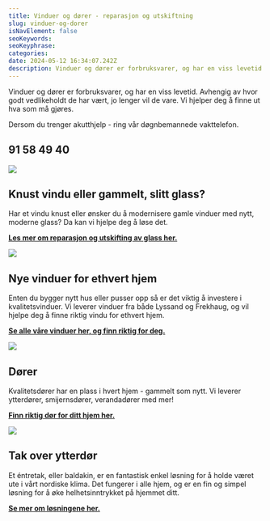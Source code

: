 ```yaml
---
title: Vinduer og dører - reparasjon og utskiftning
slug: vinduer-og-dorer
isNavElement: false
seoKeywords: 
seoKeyphrase: 
categories: 
date: 2024-05-12 16:34:07.242Z
description: Vinduer og dører er forbruksvarer, og har en viss levetid. Avhengig av hvor godt vedlikeholdt de har vært, jo lenger vil de vare. Vi hjelper deg å finne ut hva som må gjøres.
---
```


Vinduer og dører er forbruksvarer, og har en viss levetid. Avhengig av hvor godt vedlikeholdt de har vært, jo lenger vil de vare. Vi hjelper deg å finne ut hva som må gjøres.



Dersom du trenger akutthjelp - ring vår døgnbemannede vakttelefon.

## 91 58 49 40



![](https://cdn.sanity.io/images/csbn9wp4/transformed-data/d88cc3be51ad1d9b081c5f4831cfdf7e5dbd57ee-1920x1080.png)

## **Knust vindu eller gammelt, slitt glass?**

Har et vindu knust eller ønsker du å modernisere gamle vinduer med nytt, moderne glass? Da kan vi hjelpe deg å løse det. 

[**Les mer om reparasjon og utskifting av glass her.**](/odelagt-vindusglass)





![](https://cdn.sanity.io/images/csbn9wp4/transformed-data/b87c989c823d78cff988b00d7e63bd4e7fdb9c09-2016x1512.jpg)

## Nye vinduer for ethvert hjem

Enten du bygger nytt hus eller pusser opp så er det viktig å investere i kvalitetsvinduer. Vi leverer vinduer fra både Lyssand og Frekhaug, og vil hjelpe deg å finne riktig vindu for ethvert hjem. 

[**Se alle våre vinduer her, og finn riktig for deg.**](/vinduer)



![](https://cdn.sanity.io/images/csbn9wp4/transformed-data/093c9ad317d068d61324a38f9e13a28156d84b56-1492x1000.jpg)

## Dører

Kvalitetsdører har en plass i hvert hjem - gammelt som nytt. Vi leverer ytterdører, smijernsdører, verandadører med mer! 

[**Finn riktig dør for ditt hjem her.**](/dorer)





![](https://cdn.sanity.io/images/csbn9wp4/transformed-data/e25f305845a13a0516d7625c21f061d5a3f3e5e8-1920x1080.png)

## Tak over ytterdør

Et éntretak, eller baldakin, er en fantastisk enkel løsning for å holde været ute i vårt nordiske klima. Det fungerer i alle hjem, og er en fin og simpel løsning for å øke helhetsinntrykket på hjemmet ditt. 

[**Se mer om løsningene her.**](/tak-over-ytterdor)
